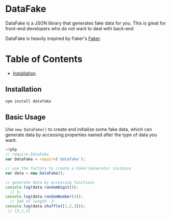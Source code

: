# DataFake

DataFake is a JSON library that generates fake data for you. This is great for front-end developers who do not want to deal with back-end

DataFake is heavily inspired by Faker's [Faker](https://github.com/fzaninotto/Faker).


# Table of Contents

- [Installation](#installation)

## Installation

```sh
npm install datafake
```

## Basic Usage

Use `new DataFake()` to create and initialize some fake data, which can generate data by accessing properties named after the type of data you want.

```javascript
<?php
// require DataFake
var DataFake = require('datafake');

// use the factory to create a Faker\Generator instance
var data = new DataFake();

// generate data by accessing functions
console.log(data.randomDigit());
  // 5;
console.log(data.randomNumber(3));
  // 344 of length '3'
console.log(data.shuffle([1,2,3]));
 // [3,1,2]
```